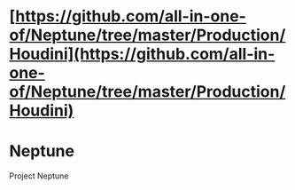 # [https://github.com/all-in-one-of/Neptune/tree/master/Production/Houdini](https://github.com/all-in-one-of/Neptune/tree/master/Production/Houdini)
# Neptune
Project Neptune
